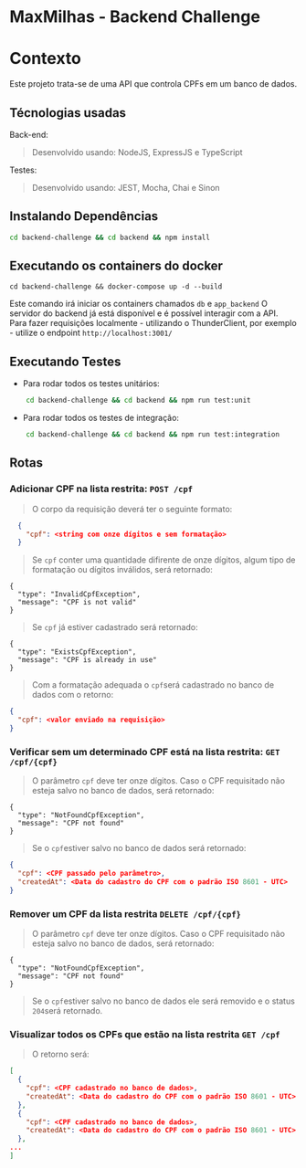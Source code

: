 # MaxMilhas - Backend Challenge
  
# Contexto
Este projeto trata-se de uma API que controla CPFs em um banco de dados. 
  
## Técnologias usadas

Back-end:
> Desenvolvido usando: NodeJS, ExpressJS e TypeScript

Testes:
> Desenvolvido usando: JEST, Mocha, Chai e Sinon

## Instalando Dependências
```bash
cd backend-challenge && cd backend && npm install
``` 
## Executando os containers do docker

  ```
  cd backend-challenge && docker-compose up -d --build
  ```
Este comando irá iniciar os containers chamados ```db``` e ```app_backend```
O servidor do backend já está disponível e é possível interagir com a API.
Para fazer requisições localmente - utilizando o ThunderClient, por exemplo - utilize o endpoint ```http://localhost:3001/```
## Executando Testes

* Para rodar todos os testes unitários:

```bash
    cd backend-challenge && cd backend && npm run test:unit
``` 

* Para rodar todos os testes de integração:

```bash
    cd backend-challenge && cd backend && npm run test:integration
``` 

## Rotas
### Adicionar CPF na lista restrita: ```POST /cpf```

> O corpo da requisição deverá ter o seguinte formato:

```json
  {
    "cpf": <string com onze dígitos e sem formatação>
  }
```
> Se ```cpf``` conter uma quantidade difirente de onze dígitos, algum tipo de formatação ou dígitos inválidos, será retornado:

```
{
  "type": "InvalidCpfException",
  "message": "CPF is not valid"
}
```
> Se ```cpf``` já estiver cadastrado será retornado: 

```
{
  "type": "ExistsCpfException",
  "message": "CPF is already in use"
}
```
> Com a formatação adequada o ```cpf```será cadastrado no banco de dados com o retorno: 
```json
{
  "cpf": <valor enviado na requisição> 
}
```

### Verificar sem um determinado CPF está na lista restrita: ```GET /cpf/{cpf}```
> O parâmetro ```cpf``` deve ter onze dígitos. Caso o CPF requisitado não esteja salvo no banco de dados, será retornado: 
```
{
  "type": "NotFoundCpfException",
  "message": "CPF not found"
}
```
> Se o ```cpf```estiver salvo no banco de dados será retornado: 
```json
{
  "cpf": <CPF passado pelo parâmetro>,
  "createdAt": <Data do cadastro do CPF com o padrão ISO 8601 - UTC> 
}
```
### Remover um CPF da lista restrita ```DELETE /cpf/{cpf}```
> O parâmetro ```cpf``` deve ter onze dígitos. Caso o CPF requisitado não esteja salvo no banco de dados, será retornado: 
```
{
  "type": "NotFoundCpfException",
  "message": "CPF not found"
}
```
> Se o ```cpf```estiver salvo no banco de dados ele será removido e o status ```204```será retornado.  
### Visualizar todos os CPFs que estão na lista restrita ```GET /cpf```
> O retorno será: 
```json
[
  {
    "cpf": <CPF cadastrado no banco de dados>,
    "createdAt": <Data do cadastro do CPF com o padrão ISO 8601 - UTC> 
  },
  {
    "cpf": <CPF cadastrado no banco de dados>,
    "createdAt": <Data do cadastro do CPF com o padrão ISO 8601 - UTC> 
  },
...
]
```
